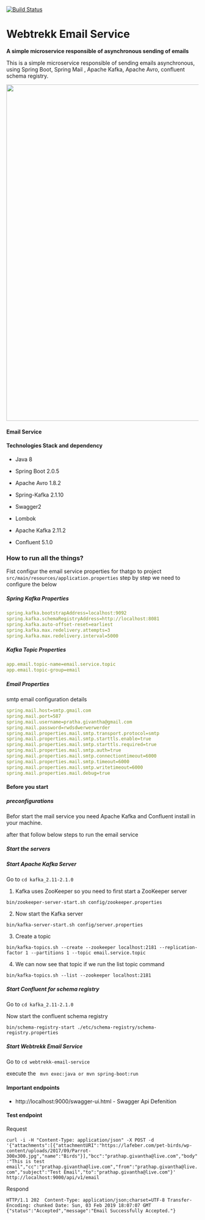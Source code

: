 [![Build Status](https://travis-ci.com/givanthak/webtrekk-email-service.svg?branch=master)](https://travis-ci.com/givanthak/webtrekk-email-service)

# Webtrekk Email Service #

**A simple microservice responsible of asynchronous sending of emails**

This is a simple microservice responsible of sending emails asynchronous, using Spring Boot, Spring Mail , Apache Kafka, Apache Avro, confluent schema registry.

<img width="880" src="https://github.com/givanthak/webtrekk-email-service/blob/master/howitswork.jpg">

#### Email Service ###

#### Technologies Stack and dependency ###

- Java 8
- Spring Boot 2.0.5
- Apache Avro 1.8.2
- Spring-Kafka 2.1.10   
- Swagger2
- Lombok

- Apache Kafka 2.11.2
- Confluent 5.1.0

### How to run all the things? ##

Fist configur the email service properties for thatgo to project `src/main/resources/application.properties` step by step we need to configure the below 

##### Spring Kafka Properties 

```yml
spring.kafka.bootstrapAddress=localhost:9092
spring.kafka.schemaRegistryAddress=http://localhost:8081
spring.kafka.auto-offset-reset=earliest
spring.kafka.max.redelivery.attempts=3
spring.kafka.max.redelivery.interval=5000
```

##### Kafka Topic Properties

```yml
app.email.topic-name=email.service.topic
app.email.topic-group=email
```

##### Email Properties

smtp email configuration details

```yml
spring.mail.host=smtp.gmail.com
spring.mail.port=587
spring.mail.username=pratha.givantha@gmail.com
spring.mail.password=rwdsdwerwerwerder
spring.mail.properties.mail.smtp.transport.protocol=smtp
spring.mail.properties.mail.smtp.starttls.enable=true
spring.mail.properties.mail.smtp.starttls.required=true
spring.mail.properties.mail.smtp.auth=true
spring.mail.properties.mail.smtp.connectiontimeout=6000
spring.mail.properties.mail.smtp.timeout=6000
spring.mail.properties.mail.smtp.writetimeout=6000
spring.mail.properties.mail.debug=true
```

#### Before you start #

##### preconfigurations 

Befor start the mail service you need Apache Kafka and Confluent install in your machine.


after that follow below steps to run the email service 

##### Start the servers

##### Start Apache Kafka Server 

Go to 
`cd kafka_2.11-2.1.0`

1. Kafka uses ZooKeeper so you need to first start a ZooKeeper server 

`bin/zookeeper-server-start.sh config/zookeeper.properties`

2. Now start the Kafka server

`bin/kafka-server-start.sh config/server.properties`

3. Create a topic

`bin/kafka-topics.sh --create --zookeeper localhost:2181 --replication-factor 1 --partitions 1 --topic email.service.topic`

4. We can now see that topic if we run the list topic command

`bin/kafka-topics.sh --list --zookeeper localhost:2181`

##### Start Confluent for schema registry 

Go to 
`cd kafka_2.11-2.1.0`

 Now start the confluent schema registry

`bin/schema-registry-start ./etc/schema-registry/schema-registry.properties`

##### Start Webtrekk Email Service

Go to 
`cd webtrekk-email-service`

execute the 
` mvn exec:java or mvn spring-boot:run`

#### Important endpoints

- http://localhost:9000/swagger-ui.html - Swagger Api Defenition


#### Test endpoint 

Request

`curl -i -H "Content-Type: application/json" -X POST -d '{"attachments":[{"attachmentURI":"https://lafeber.com/pet-birds/wp-content/uploads/2017/09/Parrot-300x300.jpg","name":"Birds"}],"bcc":"prathap.givantha@live.com","body":"This is test email","cc":"prathap.givantha@live.com","from":"prathap.givantha@live.com","subject":"Test Email","to":"prathap.givantha@live.com"}' http://localhost:9000/api/v1/email`

Respond

`HTTP/1.1 202 
Content-Type: application/json;charset=UTF-8
Transfer-Encoding: chunked
Date: Sun, 03 Feb 2019 18:07:07 GMT
{"status":"Accepted","message":"Email Successfully Accepted."}`





